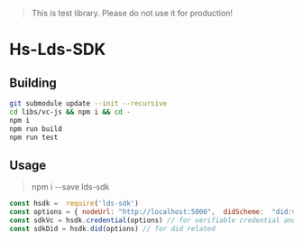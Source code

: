 > This is test library. Please do not use it for production!

# Hs-Lds-SDK

## Building

```sh
git submodule update --init --recursive
cd libs/vc-js && npm i && cd -
npm i 
npm run build
npm run test
```

## Usage

> npm i --save lds-sdk


```js
const hsdk =  require('lds-sdk')
const options = { nodeUrl: "http://localhost:5000",  didScheme:  "did:v2:hs"}
const sdkVc = hsdk.credential(options) // for verifiable credential and presentaion realted
const sdkDid = hsdk.did(options) // for did related
```
